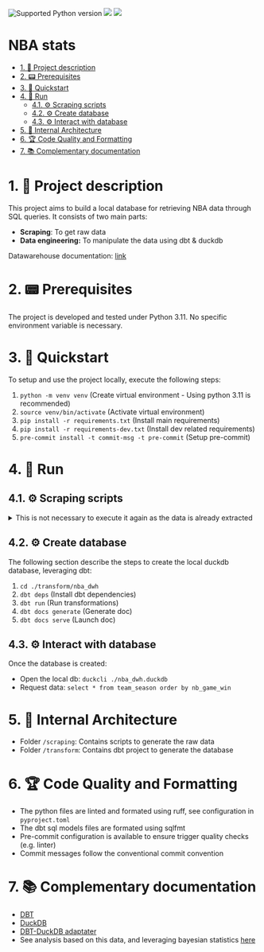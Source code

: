 <img src="https://img.shields.io/badge/python-3.11-blue" alt="Supported Python version"> <img src="https://img.shields.io/static/v1?logo=dbt&label=dbt&message=1.7&color=blue"> <img src="https://img.shields.io/static/v1?logo=duckdb&label=duckdb&message=0.10&color=blue">

# NBA stats

- [1. 💬 Project description](#1--project-description)
- [2. 📟 Prerequisites](#2--prerequisites)
- [3. 🔌 Quickstart](#3--quickstart)
- [4. 🚀 Run](#4--run)
  - [4.1. ⚙️ Scraping scripts](#41-️-scraping-scripts)
  - [4.2. ⚙️ Create database](#42-️-create-database)
  - [4.3. ⚙️ Interact with database](#43-️-interact-with-database)
- [5. 🔗 Internal Architecture](#5--internal-architecture)
- [6. 🏆 Code Quality and Formatting](#6--code-quality-and-formatting)
- [7. 📚 Complementary documentation](#7--complementary-documentation)


# 1. 💬 Project description

This project aims to build a local database for retrieving NBA data through SQL queries. It consists of two main parts:
- **Scraping**: To get raw data
- **Data engineering:** To manipulate the data using dbt & duckdb

Datawarehouse documentation: [link](https://pdgarden.github.io/nba-stats/)


# 2. 📟 Prerequisites

The project is developed and tested under Python 3.11. No specific environment variable is necessary.


# 3. 🔌 Quickstart

To setup and use the project locally, execute the following steps:

1. `python -m venv venv` (Create virtual environment - Using python 3.11 is recommended)
2. `source venv/bin/activate` (Activate virtual environment)
3. `pip install -r requirements.txt` (Install main requirements)
4. `pip install -r requirements-dev.txt` (Install dev related requirements)
5. `pre-commit install -t commit-msg -t pre-commit` (Setup pre-commit)


# 4. 🚀 Run

## 4.1. ⚙️ Scraping scripts
<details>
  <summary>This is not necessary to execute it again as the data is already extracted</summary>

- `cd ./scraping`
- Generate `game_schedule.csv` : `python get_games_schedule.py`
- Generate `game_boxscore.csv` : `python get_games_boxscore.py`

> The generated data is then transfered to the sources of the dbt project: `cp ./scraping/data/*.parquet ./transform/nba_dwh/local_source/`

</details>

## 4.2. ⚙️ Create database

The following section describe the steps to create the local duckdb database, leveraging dbt:

1. `cd ./transform/nba_dwh`
2. `dbt deps` (Install dbt dependencies)
3. `dbt run` (Run transformations)
4. `dbt docs generate` (Generate doc)
5. `dbt docs serve` (Launch doc)


## 4.3. ⚙️ Interact with database

Once the database is created:
- Open the local db: `duckcli ./nba_dwh.duckdb`
- Request data: `select * from team_season order by nb_game_win`


# 5. 🔗 Internal Architecture

- Folder `/scraping`: Contains scripts to generate the raw data
- Folder `/transform`: Contains dbt project to generate the database


# 6. 🏆 Code Quality and Formatting

- The python files are linted and formated using ruff, see configuration in `pyproject.toml`
- The dbt sql models files are formated using sqlfmt
- Pre-commit configuration is available to ensure trigger quality checks (e.g. linter)
- Commit messages follow the conventional commit convention


# 7. 📚 Complementary documentation

- [DBT](https://docs.getdbt.com/docs/collaborate/documentation)
- [DuckDB](https://duckdb.org/docs/)
- [DBT-DuckDB adaptater](https://github.com/duckdb/dbt-duckdb)
- See analysis based on this data, and leveraging bayesian statistics [here](https://pdgarden.github.io/nba-stats-eda/eda_nba_players_accuracy_evolution.html)